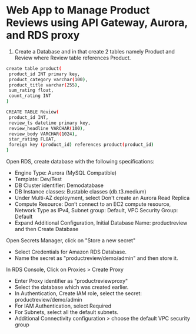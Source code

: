 # Web App to Manage Product Reviews using API Gateway, Aurora, and RDS proxy

 1. Create a Database and in that create 2 tables namely Product and Review where Review table references Product.
   ```bash
   create table product(
    product_id INT primary key,
    product_category varchar(100),
    product_title varchar(255),
    sum_rating float,
    count_rating INT
   )
   ```
   
   ```bash
   CREATE TABLE Review(
    product_id INT,
    review_ts datetime primary key,
    review_headline VARCHAR(100),
    review_body VARCHAR(1024),
    star_rating FLOAT,
    foreign key (product_id) references product(product_id)
   )
   ```
Open RDS, create database with the following specifications:
- Engine Type: Aurora (MySQL Compatible)  
- Template: Dev/Test
- DB Cluster identifier: Demodatabase
- DB Instance classes: Bustable classes (db.t3.medium)
- Under Multi-AZ deployment, select Don't create an Aurora Read Replica
- Compute Resource: Don’t connect to an EC2 compute resource, Network Type as IPv4, Subnet group: Default, VPC Security Group: Default
- Expand Additional Configuration, Initial Database Name: productreview and then Create Database

Open Secrets Manager, click on "Store a new secret"
- Select Credentials for Amazon RDS Database.  
- Name the secret as "productreview/demo/admin" and then store it.

In RDS Console, Click on Proxies > Create Proxy
- Enter Proxy identifier as "productreviewproxy"
- Select the database which was created earlier.
- In Authentication, Create IAM role, select the secret: productreview/demo/admin
- For IAM Authentication, select Required
- For Subnets, select all the default subnets.
- Additional Connectivity configuration > choose the default VPC security group
  
  

